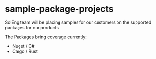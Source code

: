 # sample-package-projects
SolEng team will be placing samples for our customers on the supported packages for our products

The Packages being coverage currently:
- Nuget / C#
- Cargo / Rust 

